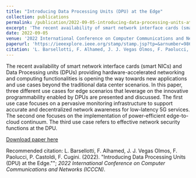 ```yaml
---
title: "Introducing Data Processing Units (DPU) at the Edge"
collection: publications
permalink: /publication/2022-09-05-introducing-data-processing-units-at-the-edge
excerpt: 'The recent availability of smart network interface cards (smart NICs) and Data Processing units (DPUs) providing hardware-accelerated networking and computing functionalities is opening the way towards new applications and use cases beyond the traditional data center scenarios. In this paper, three different use cases for edge scenarios that leverage on the innovative programmability enabled by DPUs are presented and discussed. The first use case focuses on a pervasive monitoring infrastructure to support accurate and decentralized network awareness for low-latency 5G services. The second one focuses on the implementation of power-efficient edge-to-cloud continuum. The third use case refers to effective network security functions at the DPU.'
date: 2022-09-05
venue: '2022 International Conference on Computer Communications and Networks (ICCCN)'
paperurl: 'https://ieeexplore.ieee.org/stamp/stamp.jsp?tp=&arnumber=9868927'
citation: 'L. Barsellotti, F. Alhamed, J. J. Vegas Olmos, F. Paolucci, P. Castoldi, F. Cugini. (2022). &quot;Introducing Data Processing Units (DPU) at the Edge.&quot; <i>2022 International Conference on Computer Communications and Networks (ICCCN)</i>.'
---
```

The recent availability of smart network interface cards (smart NICs) and Data Processing units (DPUs) providing hardware-accelerated networking and computing functionalities is opening the way towards new applications and use cases beyond the traditional data center scenarios. In this paper, three different use cases for edge scenarios that leverage on the innovative programmability enabled by DPUs are presented and discussed. The first use case focuses on a pervasive monitoring infrastructure to support accurate and decentralized network awareness for low-latency 5G services. The second one focuses on the implementation of power-efficient edge-to-cloud continuum. The third use case refers to effective network security functions at the DPU.

[Download paper here](https://ieeexplore.ieee.org/stamp/stamp.jsp?tp=&arnumber=9868927)

Recommended citation: L. Barsellotti, F. Alhamed, J. J. Vegas Olmos, F. Paolucci, P. Castoldi, F. Cugini. (2022). "Introducing Data Processing Units (DPU) at the Edge.""; <i>2022 International Conference on Computer Communications and Networks (ICCCN)</i>.
